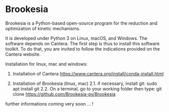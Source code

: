 # Brookesia
 Brookesia is a Python-based open-source program for the reduction and optimization of kinetic mechanisms.

It is developed under Python 3 on Linux, macOS, and Windows. The software depends on Cantera. The first step is thus to install this software toolkit. To do that, you are invited to follow the indications provided on the Cantera website. 

Installation for linux, mac and windows: 
1.	Installation of Cantera 
https://www.cantera.org/install/conda-install.html

2.	Installation of Brookesia (linux, mac)
2.1. if necessary, install git:
sudo apt install git
2.2. On a terminal, go to your working folder then type:
git clone https://github.com/Brookesia-py/Brookesia



further informations coming very soon ... !
